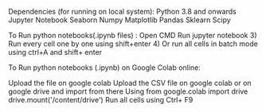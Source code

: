 Dependencies (for running on local system):
Python 3.8 and onwards
Jupyter Notebook
Seaborn
Numpy 
Matplotlib
Pandas
Sklearn
Scipy


To Run python notebooks(.ipynb files) : 
Open  CMD
Run jupyter notebook
      3)	Run every cell one by one using shift+enter
      4)	Or run all cells in batch mode using ctrl+A and shift+ enter


To Run python notebooks (.ipynb) on Google Colab online:
 
Upload the file on google colab
Upload the CSV file on google colab or on google drive and import from there Using
from google.colab import drive
drive.mount('/content/drive')
Run all cells using Ctrl+ F9
	
